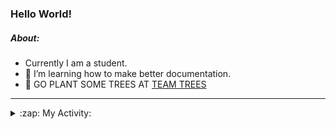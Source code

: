 ### Hello World!

##### About:
- Currently I am a student.
- 🌱 I’m learning how to make better documentation.
- 🌱 GO PLANT SOME TREES AT [TEAM TREES](https://teamtrees.org/)

---
<details>
  <summary>:zap: My Activity:</summary>
  
<!--START_SECTION:waka-->
![Code Time](http://img.shields.io/badge/Code%20Time-1%2C129%20hrs%2048%20mins-blue)

**I'm a Night 🦉** 

```text
🌞 Morning                1171 commits        ██░░░░░░░░░░░░░░░░░░░░░░░   08.45 % 
🌆 Daytime                5119 commits        █████████░░░░░░░░░░░░░░░░   36.93 % 
🌃 Evening                3965 commits        ███████░░░░░░░░░░░░░░░░░░   28.60 % 
🌙 Night                  3608 commits        ███████░░░░░░░░░░░░░░░░░░   26.03 % 
```
📅 **I'm Most Productive on Wednesday** 

```text
Monday                   2147 commits        ████░░░░░░░░░░░░░░░░░░░░░   15.49 % 
Tuesday                  1720 commits        ███░░░░░░░░░░░░░░░░░░░░░░   12.41 % 
Wednesday                3263 commits        ██████░░░░░░░░░░░░░░░░░░░   23.54 % 
Thursday                 1611 commits        ███░░░░░░░░░░░░░░░░░░░░░░   11.62 % 
Friday                   1339 commits        ██░░░░░░░░░░░░░░░░░░░░░░░   09.66 % 
Saturday                 1268 commits        ██░░░░░░░░░░░░░░░░░░░░░░░   09.15 % 
Sunday                   2515 commits        █████░░░░░░░░░░░░░░░░░░░░   18.14 % 
```


📊 **This Week I Spent My Time On** 

```text
🔥 Editors: 
VS Code                  6 hrs 33 mins       █████████████████████████   100.00 % 

🐱‍💻 Projects: 
praise                   5 hrs 36 mins       █████████████████████░░░░   85.61 % 
discord-bot              45 mins             ███░░░░░░░░░░░░░░░░░░░░░░   11.49 % 
CSF22                    11 mins             █░░░░░░░░░░░░░░░░░░░░░░░░   02.89 % 
```


 Last Updated on 26/05/2023 09:08:08 UTC
<!--END_SECTION:waka-->
</details>
